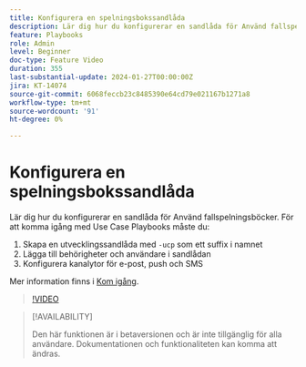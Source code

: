 ```yaml
---
title: Konfigurera en spelningsbokssandlåda
description: Lär dig hur du konfigurerar en sandlåda för Använd fallspelningsböcker.
feature: Playbooks
role: Admin
level: Beginner
doc-type: Feature Video
duration: 355
last-substantial-update: 2024-01-27T00:00:00Z
jira: KT-14074
source-git-commit: 6068feccb23c8485390e64cd79e021167b1271a8
workflow-type: tm+mt
source-wordcount: '91'
ht-degree: 0%

---
```



# Konfigurera en spelningsbokssandlåda

Lär dig hur du konfigurerar en sandlåda för Använd fallspelningsböcker. För att komma igång med Use Case Playbooks måste du:

1. Skapa en utvecklingssandlåda med `-ucp` som ett suffix i namnet
1. Lägga till behörigheter och användare i sandlådan
1. Konfigurera kanalytor för e-post, push och SMS

Mer information finns i [Kom igång](https://experienceleague.adobe.com/docs/experience-platform/use-case-playbooks/playbooks/get-started.html).

>[!VIDEO](https://video.tv.adobe.com/v/3426987/?learn=on)

>[!AVAILABILITY]
>
>Den här funktionen är i betaversionen och är inte tillgänglig för alla användare. Dokumentationen och funktionaliteten kan komma att ändras.